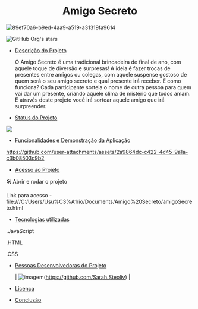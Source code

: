 
<h1 align="center"> Amigo Secreto </h1>

![89ef70a6-b9ed-4aa9-a519-a31319fa9614](https://github.com/user-attachments/assets/0ade39b4-1368-44ff-9ed9-a8564c5b409f)



![GitHub Org's stars](https://img.shields.io/github/stars/SarahStephanie?style=social)

* [Descrição do Projeto](#descrição-do-projeto)
  
  O Amigo Secreto é uma tradicional brincadeira de final de ano, com aquele toque de diversão e surpresas!
  A ideia é fazer trocas de presentes entre amigos ou colegas, com aquele suspense gostoso de quem será o seu amigo secreto e qual presente irá receber.
  E como funciona? Cada participante sorteia o nome de outra pessoa para quem vai dar um presente, criando aquele clima de mistério que todos amam.
  E através deste projeto você irá sortear aquele amigo que irá surpreender. 

* [Status do Projeto](#status-do-Projeto)
<img loading="lazy" src="http://img.shields.io/static/v1?label=STATUS&message=Finalizado&color=GREEN&style=for-the-badge"/>
</p>

* [Funcionalidades e Demonstração da Aplicação](#funcionalidades-e-demonstração-da-aplicação)

https://github.com/user-attachments/assets/2a9864dc-c422-4d45-9a1a-c3b08503c9b2

 
* [Acesso ao Projeto](#acesso-ao-projeto)

🛠️ Abrir e rodar o projeto
  
Link para acesso - file:///C:/Users/Usu%C3%A1rio/Documents/Amigo%20Secreto/amigoSecreto.html
  
* [Tecnologias utilizadas](#tecnologias-utilizadas)

.JavaScript

.HTML

.CSS

* [Pessoas Desenvolvedoras do Projeto](#pessoas-desenvolvedoras)
  
  | ![imagem](https://github.com/user-attachments/assets/d8fdc1cf-b8be-4527-9e64-e61b61de9273)(https://github.com/Sarah.Steoliv) |


* [Licença](#licença)
* [Conclusão](#conclusão)
